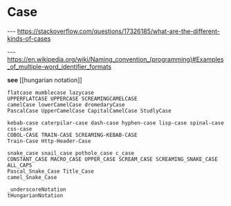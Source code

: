 # Case

--- <https://stackoverflow.com/questions/17326185/what-are-the-different-kinds-of-cases>

--- <https://en.wikipedia.org/wiki/Naming_convention_(programming)#Examples_of_multiple-word_identifier_formats>

**see** [[hungarian notation]]

```
flatcase mumblecase lazycase
UPPERFLATCASE UPPERCASE SCREAMINGCAMELCASE
camelCase lowerCamelCase dromedaryCase
PascalCase UpperCamelCase CapitalCamelCase StudlyCase

kebab-case caterpilar-case dash-case hyphen-case lisp-case spinal-case css-case
COBOL-CASE TRAIN-CASE SCREAMING-KEBAB-CASE
Train-Case Http-Header-Case

snake_case snail_case pothole_case c_case
CONSTANT_CASE MACRO_CASE UPPER_CASE SCREAM_CASE SCREAMING_SNAKE_CASE ALL_CAPS
Pascal_Snake_Case Title_Case
camel_Snake_Case

_underscoreNotation
tHungarianNotation
```

